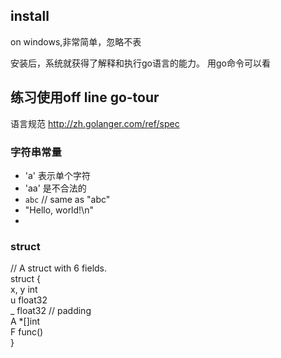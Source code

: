 ## install

on windows,非常简单，忽略不表

安装后，系统就获得了解释和执行go语言的能力。
用go命令可以看

## 练习使用off line go-tour

语言规范
http://zh.golanger.com/ref/spec

### 字符串常量
* 'a' 表示单个字符
* 'aa' 是不合法的
* `abc`  // same as "abc"
* "Hello, world!\n"
* 

### struct

// A struct with 6 fields.<br>
 struct {<br>
  	x, y int<br>
  	u float32<br>
  	_ float32  // padding<br>
  	A *[]int<br>
  	F func()<br>
 }<br>





